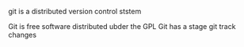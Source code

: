 git is a distributed version control ststem

Git is  free software distributed ubder the GPL
Git has a stage
git track changes
